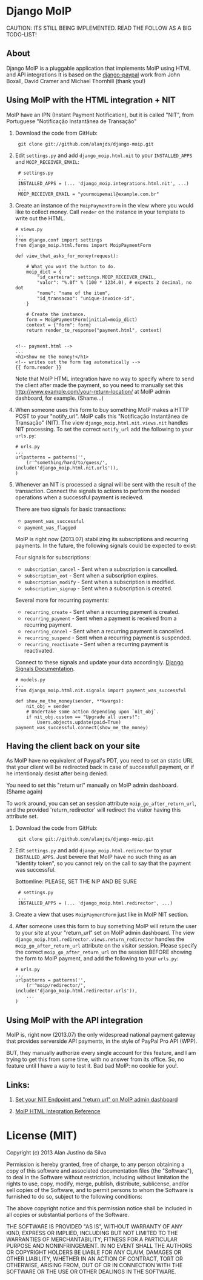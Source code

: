 Django MoIP
===========

CAUTION: ITS STILL BEING IMPLEMENTED. READ THE FOLLOW AS A BIG TODO-LIST!

About
-----

Django MoIP is a pluggable application that implements MoIP using HTML and API integrations
It is based on the [django-paypal](https://github.com/dcramer/django-paypal) work
from John Boxall, David Cramer and Michael Thornhill (thank you!)


Using MoIP with the HTML integration + NIT
------------------------------------------

MoIP have an IPN (Instant Payment Notification), but it is called "NIT", from
Portuguese "Notificação Instantânea de Transação"

1. Download the code from GitHub:

        git clone git://github.com/alanjds/django-moip.git

1. Edit `settings.py` and add  `django_moip.html.nit` to your `INSTALLED_APPS` 
   and `MOIP_RECEIVER_EMAIL`:

        # settings.py
        ...
        INSTALLED_APPS = (... 'django_moip.integrations.html.nit', ...)
        ...
        MOIP_RECEIVER_EMAIL = "yourmoipemail@example.com.br"

1.  Create an instance of the `MoipPaymentForm` in the view where you would 
    like to collect money. Call `render` on the instance in your template to 
    write out the HTML.

        # views.py
        ...
        from django.conf import settings
        from django_moip.html.forms import MoipPaymentForm
        
        def view_that_asks_for_money(request):
        
            # What you want the button to do.
            moip_dict = {
                "id_carteira": settings.MOIP_RECEIVER_EMAIL,
                "valor": "%.0f" % (100 * 1234.0), # expects 2 decimal, no dot
                "nome": "name of the item",
                "id_transacao": "unique-invoice-id",
            }
            
            # Create the instance.
            form = MoipPaymentForm(initial=moip_dict)
            context = {"form": form}
            return render_to_response("payment.html", context)
            
            
        <!-- payment.html -->
        ...
        <h1>Show me the money!</h1>
        <!-- writes out the form tag automatically -->
        {{ form.render }}

    Note that MoIP HTML integration have no way to specify where to send the
    client after made the payment, so you need to manually set this
    http://www.example.com/your-return-location/ at MoIP admin dashboard,
    for example. (Shame...)

1.  When someone uses this form to buy something MoIP makes a HTTP POST to 
    your "notify_url". MoIP calls this "Notificação Instantânea de Transação" (NIT). 
    The view `django_moip.html.nit.views.nit` handles NIT processing. To set the 
    correct `notify_url` add the following to your `urls.py`:

        # urls.py
        ...
        urlpatterns = patterns('',
            (r'^something/hard/to/guess/', include('django_moip.html.nit.urls')),
        )

1.  Whenever an NIT is processed a signal will be sent with the result of the 
    transaction. Connect the signals to actions to perform the needed operations
    when a successful payment is recieved.
    
    There are two signals for basic transactions:
    - `payment_was_successful` 
    - `payment_was_flagged`

    MoIP is right now (2013.07) stabilizing its subscriptions and recurring
    payments. In the future, the following signals could be expected to exist:

    Four signals for subscriptions:
    - `subscription_cancel` - Sent when a subscription is cancelled.
    - `subscription_eot` - Sent when a subscription expires.
    - `subscription_modify` - Sent when a subscription is modified.
    - `subscription_signup` - Sent when a subscription is created.

    Several more for recurring payments:
    - `recurring_create` - Sent when a recurring payment is created.
    - `recurring_payment` - Sent when a payment is received from a recurring payment.
    - `recurring_cancel` - Sent when a recurring payment is cancelled.
    - `recurring_suspend` - Sent when a recurring payment is suspended.
    - `recurring_reactivate` - Sent when a recurring payment is reactivated.

    Connect to these signals and update your data accordingly. [Django Signals Documentation](http://docs.djangoproject.com/en/dev/topics/signals/).

        # models.py
        ...
        from django_moip.html.nit.signals import payment_was_successful
        
        def show_me_the_money(sender, **kwargs):
            nit_obj = sender
            # Undertake some action depending upon `nit_obj`.
            if nit_obj.custom == "Upgrade all users!":
                Users.objects.update(paid=True)
        payment_was_successful.connect(show_me_the_money)
        
        
Having the client back on your site
-----------------------------------

As MoIP have no equivalent of Paypal's PDT, you need to set an static URL that
your client will be redirected back in case of successfull payment, or if he
intentionaly desist after being denied.

You need to set this "return url" manually on MoIP admin dashboard. (Shame again)

To work around, you can set an session attribute `moip_go_after_return_url`, and the
provided 'return_redirector' will redirect the visitor having this attribute
set.

1. Download the code from GitHub:

        git clone git://github.com/alanjds/django-moip.git

1. Edit `settings.py` and add  `django_moip.html.redirector` to your `INSTALLED_APPS`.
   Just bewere that MoIP have no such thing as an "identity token", so you cannot
   rely on the call to say that the payment was successful.
   
   Bottomline: PLEASE, SET THE NIP AND BE SURE

        # settings.py
        ...
        INSTALLED_APPS = (... 'django_moip.html.redirector', ...)

1.  Create a view that uses `MoipPaymentForm` just like in MoIP NIT section.

1.  After someone uses this form to buy something MoIP will return the user to your site at 
    your "return_url" set on MoIP admin dashboard.
    The view `django_moip.html.redirector.views.return_redirector` handles the
    `moip_go_after_return_url` attribute on the visitor session. Please specify
    the correct `moip_go_after_return_url` on the session BEFORE showing the
    form to MoIP payment, and add the following to your `urls.py`:

        # urls.py
        ...
        urlpatterns = patterns('',
            (r'^moip/redirector/', include('django_moip.html.redirector.urls')),
            ...
        )


Using MoIP with the API integration
-----------------------------------

MoIP is, right now (2013.07) the only widespread national payment gateway that
provides serverside API payments, in the style of PayPal Pro API (WPP).

BUT, they manually authorize every single account for this feature, and I am
trying to get this from some time, with no answer from its office. So,
no feature until I have a way to test it. Bad bad MoIP: no cookie for you!.

Links:
------

1. [Set your NIT Endpoint and "return url" on MoIP admin dashboard](https://www.moip.com.br/AdmCheckout.do?method=optional)

3. [MoIP HTML Integration Reference](https://www.moip.com.br/AdmCheckout.do?method=manual)


License (MIT)
=============

Copyright (c) 2013 Alan Justino da Silva

Permission is hereby granted, free of charge, to any person
obtaining a copy of this software and associated documentation
files (the "Software"), to deal in the Software without
restriction, including without limitation the rights to use,
copy, modify, merge, publish, distribute, sublicense, and/or sell
copies of the Software, and to permit persons to whom the
Software is furnished to do so, subject to the following
conditions:

The above copyright notice and this permission notice shall be
included in all copies or substantial portions of the Software.

THE SOFTWARE IS PROVIDED "AS IS", WITHOUT WARRANTY OF ANY KIND,
EXPRESS OR IMPLIED, INCLUDING BUT NOT LIMITED TO THE WARRANTIES
OF MERCHANTABILITY, FITNESS FOR A PARTICULAR PURPOSE AND
NONINFRINGEMENT. IN NO EVENT SHALL THE AUTHORS OR COPYRIGHT
HOLDERS BE LIABLE FOR ANY CLAIM, DAMAGES OR OTHER LIABILITY,
WHETHER IN AN ACTION OF CONTRACT, TORT OR OTHERWISE, ARISING
FROM, OUT OF OR IN CONNECTION WITH THE SOFTWARE OR THE USE OR
OTHER DEALINGS IN THE SOFTWARE.
